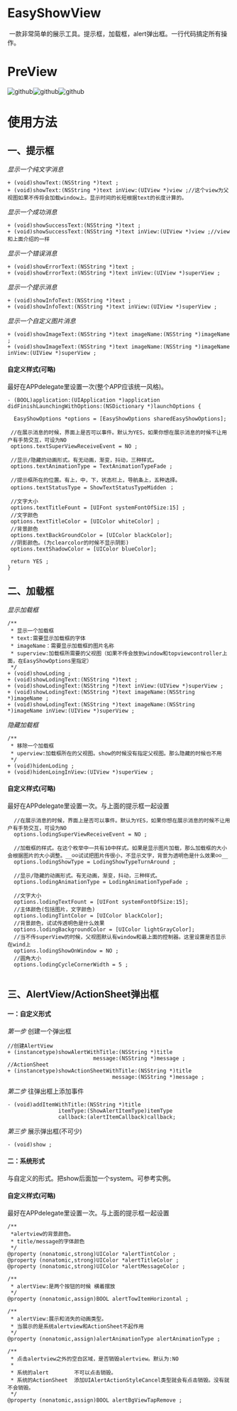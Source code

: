 # EasyShowView 
  一款非常简单的展示工具。提示框，加载框，alert弹出框。一行代码搞定所有操作。
  
 
# PreView

![github](https://github.com/chenliangloveyou/EasyShowView/blob/master/show_preview/preview_text.gif "github")![github](https://github.com/chenliangloveyou/EasyShowView/blob/master/show_preview/preview_loding.gif "github")![github](https://github.com/chenliangloveyou/EasyShowView/blob/master/show_preview/preview_alert.gif "github")  


# 使用方法

## 一、提示框


_显示一个纯文字消息_

 ```
+ (void)showText:(NSString *)text ;
+ (void)showText:(NSString *)text inView:(UIView *)view ;//这个view为父视图如果不传将会加载window上。显示时间的长短根据text的长度计算的。
```
_显示一个成功消息_
```
+ (void)showSuccessText:(NSString *)text ;
+ (void)showSuccessText:(NSString *)text inView:(UIView *)view ;//view和上面介绍的一样
```
_显示一个错误消息_
```
+ (void)showErrorText:(NSString *)text ;
+ (void)showErrorText:(NSString *)text inView:(UIView *)superView ;
```
_显示一个提示消息_
```
+ (void)showInfoText:(NSString *)text ;
+ (void)showInfoText:(NSString *)text inView:(UIView *)superView ;
```
_显示一个自定义图片消息_
```
+ (void)showImageText:(NSString *)text imageName:(NSString *)imageName ;
+ (void)showImageText:(NSString *)text imageName:(NSString *)imageName inView:(UIView *)superView ;
```

#### 自定义样式(可略)

最好在APPdelegate里设置一次(整个APP应该统一风格)。
 ```
 - (BOOL)application:(UIApplication *)application didFinishLaunchingWithOptions:(NSDictionary *)launchOptions {
    
   EasyShowOptions *options = [EasyShowOptions sharedEasyShowOptions];
    
  //在展示消息的时候，界面上是否可以事件。默认为YES，如果你想在展示消息的时候不让用户有手势交互，可设为NO
  options.textSuperViewReceiveEvent = NO ;

  //显示/隐藏的动画形式。有无动画，渐变，抖动，三种样式。
  options.textAnimationType = TextAnimationTypeFade ;

  //提示框所在的位置。有上，中，下，状态栏上，导航条上，五种选择。
  options.textStatusType = ShowTextStatusTypeMidden ；

  //文字大小
  options.textTitleFount = [UIFont systemFontOfSize:15] ;
  //文字颜色
  options.textTitleColor = [UIColor whiteColor] ;
  //背景颜色
  options.textBackGroundColor = [UIColor blackColor];
  //阴影颜色。(为clearcolor的时候不显示阴影)
  options.textShadowColor = [UIColor blueColor];

  return YES ;
}
```




## 二、加载框

_显示加载框_
```
/**
 * 显示一个加载框
 * text:需要显示加载框的字体
 * imageName：需要显示加载框的图片名称
 * superview:加载框所需要的父视图（如果不传会放到window和topviewcontroller上面，在EasyShowOptions里指定）
 */
+ (void)showLoding ;
+ (void)showLodingText:(NSString *)text ;
+ (void)showLodingText:(NSString *)text inView:(UIView *)superView ;
+ (void)showLodingText:(NSString *)text imageName:(NSString *)imageName ;
+ (void)showLodingText:(NSString *)text imageName:(NSString *)imageName inView:(UIView *)superView ;

```
_隐藏加载框_
```
/**
 * 移除一个加载框
 * uperview:加载框所在的父视图。show的时候没有指定父视图。那么隐藏的时候也不用
 */
+ (void)hidenLoding ;
+ (void)hidenLoingInView:(UIView *)superView ;

```

#### 自定义样式(可略)
最好在APPdelegate里设置一次。与上面的提示框一起设置
```
  //在展示消息的时候，界面上是否可以事件。默认为YES，如果你想在展示消息的时候不让用户有手势交互，可设为NO
  options.lodingSuperViewReceiveEvent = NO ;

  //加载框的样式。在这个枚举中一共有10中样式。如果是显示图片加载，那么加载框的大小会根据图片的大小调整。__☺☺试试把图片传很小，不显示文字，背景为透明色是什么效果☺☺__
  options.lodingShowType = LodingShowTypeTurnAround ;

  //显示/隐藏的动画形式。有无动画，渐变，抖动，三种样式。
  options.lodingAnimationType = LodingAnimationTypeFade ;

  //文字大小
  options.lodingTextFount = [UIFont systemFontOfSize:15];
  //主体颜色(包括图片，文字颜色)
  options.lodingTintColor = [UIColor blackColor];
  //背景颜色，试试传透明色是什么效果
  options.lodingBackgroundColor = [UIColor lightGrayColor];
  //当不传superView的时候，父视图默认有window和最上面的控制器。这里设置是否显示在wind上
  options.lodingShowOnWindow = NO ;
  //圆角大小
  options.lodingCycleCornerWidth = 5 ;
  
```

## 三、AlertView/ActionSheet弹出框

#### 一：自定义形式

_第一步_
创建一个弹出框
```
//创建AlertView
+ (instancetype)showAlertWithTitle:(NSString *)title
                           message:(NSString *)message ;
//ActionSheet
+ (instancetype)showActionSheetWithTitle:(NSString *)title
                                 message:(NSString *)message ;
```
_第二步_ 往弹出框上添加事件
```
- (void)addItemWithTitle:(NSString *)title
                itemType:(ShowAlertItemType)itemType
                callback:(alertItemCallback)callback;
```
_第三步_ 展示弹出框(不可少)
```
- (void)show ;
```
#### 二：系统形式
与自定义的形式。把show后面加一个system。可参考实例。

#### 自定义样式(可略)
最好在APPdelegate里设置一次。与上面的提示框一起设置
```
/**
 *alertview的背景颜色。
 * title/message的字体颜色
 */
@property (nonatomic,strong)UIColor *alertTintColor ;
@property (nonatomic,strong)UIColor *alertTitleColor ;
@property (nonatomic,strong)UIColor *alertMessageColor ;

/**
 * alertView:是两个按钮的时候 横着摆放
 */
@property (nonatomic,assign)BOOL alertTowItemHorizontal ;

/**
 * alertView:展示和消失的动画类型。
 * 当展示的是系统alertview和ActionSheet不起作用
 */
@property (nonatomic,assign)alertAnimationType alertAnimationType ;

/**
 * 点击alertview之外的空白区域，是否销毁alertview。默认为:NO
 *
 * 系统的alert        不可以点击销毁。
 * 系统的ActionSheet  添加UIAlertActionStyleCancel类型就会有点击销毁。没有就不会销毁。
 */
@property (nonatomic,assign)BOOL alertBgViewTapRemove ;
```













